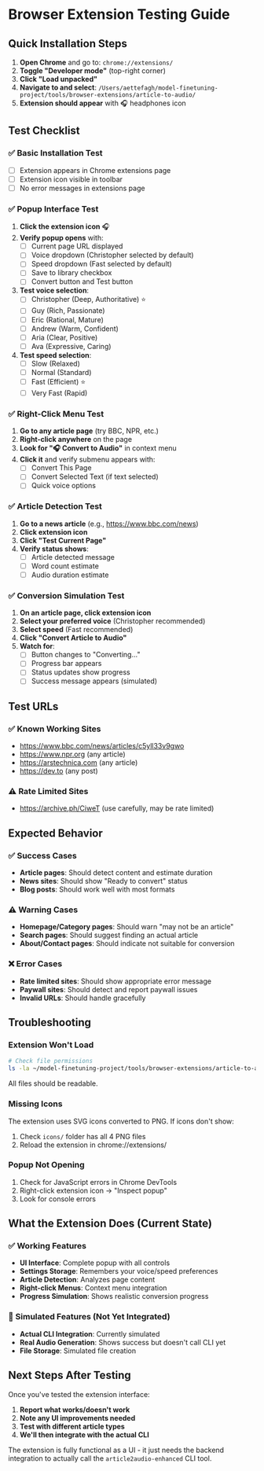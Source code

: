 # Browser Extension Testing Guide

## Quick Installation Steps

1. **Open Chrome** and go to: `chrome://extensions/`
2. **Toggle "Developer mode"** (top-right corner)
3. **Click "Load unpacked"**
4. **Navigate to and select**: `/Users/aettefagh/model-finetuning-project/tools/browser-extensions/article-to-audio/`
5. **Extension should appear** with 🎧 headphones icon

## Test Checklist

### ✅ Basic Installation Test
- [ ] Extension appears in Chrome extensions page
- [ ] Extension icon visible in toolbar
- [ ] No error messages in extensions page

### ✅ Popup Interface Test
1. **Click the extension icon** 🎧
2. **Verify popup opens** with:
   - [ ] Current page URL displayed
   - [ ] Voice dropdown (Christopher selected by default)
   - [ ] Speed dropdown (Fast selected by default)
   - [ ] Save to library checkbox
   - [ ] Convert button and Test button
3. **Test voice selection**:
   - [ ] Christopher (Deep, Authoritative) ⭐
   - [ ] Guy (Rich, Passionate)
   - [ ] Eric (Rational, Mature)
   - [ ] Andrew (Warm, Confident)
   - [ ] Aria (Clear, Positive)
   - [ ] Ava (Expressive, Caring)
4. **Test speed selection**:
   - [ ] Slow (Relaxed)
   - [ ] Normal (Standard) 
   - [ ] Fast (Efficient) ⭐
   - [ ] Very Fast (Rapid)

### ✅ Right-Click Menu Test
1. **Go to any article page** (try BBC, NPR, etc.)
2. **Right-click anywhere** on the page
3. **Look for "🎧 Convert to Audio"** in context menu
4. **Click it** and verify submenu appears with:
   - [ ] Convert This Page
   - [ ] Convert Selected Text (if text selected)
   - [ ] Quick voice options

### ✅ Article Detection Test
1. **Go to a news article** (e.g., https://www.bbc.com/news)
2. **Click extension icon** 
3. **Click "Test Current Page"**
4. **Verify status shows**:
   - [ ] Article detected message
   - [ ] Word count estimate
   - [ ] Audio duration estimate

### ✅ Conversion Simulation Test
1. **On an article page, click extension icon**
2. **Select your preferred voice** (Christopher recommended)
3. **Select speed** (Fast recommended)
4. **Click "Convert Article to Audio"**
5. **Watch for**:
   - [ ] Button changes to "Converting..."
   - [ ] Progress bar appears
   - [ ] Status updates show progress
   - [ ] Success message appears (simulated)

## Test URLs

### ✅ Known Working Sites
- https://www.bbc.com/news/articles/c5yll33v9gwo
- https://www.npr.org (any article)
- https://arstechnica.com (any article)
- https://dev.to (any post)

### ⚠️ Rate Limited Sites
- https://archive.ph/CiweT (use carefully, may be rate limited)

## Expected Behavior

### ✅ Success Cases
- **Article pages**: Should detect content and estimate duration
- **News sites**: Should show "Ready to convert" status
- **Blog posts**: Should work well with most formats

### ⚠️ Warning Cases
- **Homepage/Category pages**: Should warn "may not be an article"
- **Search pages**: Should suggest finding an actual article
- **About/Contact pages**: Should indicate not suitable for conversion

### ❌ Error Cases
- **Rate limited sites**: Should show appropriate error message
- **Paywall sites**: Should detect and report paywall issues
- **Invalid URLs**: Should handle gracefully

## Troubleshooting

### Extension Won't Load
```bash
# Check file permissions
ls -la ~/model-finetuning-project/tools/browser-extensions/article-to-audio/
```
All files should be readable.

### Missing Icons
The extension uses SVG icons converted to PNG. If icons don't show:
1. Check `icons/` folder has all 4 PNG files
2. Reload the extension in chrome://extensions/

### Popup Not Opening
1. Check for JavaScript errors in Chrome DevTools
2. Right-click extension icon → "Inspect popup"
3. Look for console errors

## What the Extension Does (Current State)

### ✅ Working Features
- **UI Interface**: Complete popup with all controls
- **Settings Storage**: Remembers your voice/speed preferences  
- **Article Detection**: Analyzes page content
- **Right-click Menus**: Context menu integration
- **Progress Simulation**: Shows realistic conversion progress

### 🔄 Simulated Features (Not Yet Integrated)
- **Actual CLI Integration**: Currently simulated
- **Real Audio Generation**: Shows success but doesn't call CLI yet
- **File Storage**: Simulated file creation

## Next Steps After Testing

Once you've tested the extension interface:

1. **Report what works/doesn't work**
2. **Note any UI improvements needed**
3. **Test with different article types**
4. **We'll then integrate with the actual CLI**

The extension is fully functional as a UI - it just needs the backend integration to actually call the `article2audio-enhanced` CLI tool.